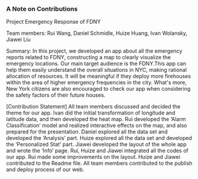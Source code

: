### A Note on Contributions

Project Emergency Response of FDNY

Team members: Rui Wang, Daniel Schmidle, Huize Huang, Ivan Wolansky, Jiawei Liu

Summary: In this project, we developed an app about all the emergency reports related to FDNY, constructing a map to clearly visualize the emergency locations. Our main target audience is the FDNY.This app can help them easily understand the overall situations in NYC, making rational allocation of resources. It will be meaningful if they deploy more firehouses within the area of higher emergency frequencies in the city. What's more, New York citizens are also encouraged to check our app when considering the safety factors of their
future houses.

[Contribution Statement] All team members discussed and decided the theme for our app. Ivan did the initial transformation of longitude and latitude data, and then developed the heat map. Rui developed the ‘Alarm Classification’ model and realized interactive effects on the map, and also prepared for the presentation. Daniel explored all the data set and developed the ‘Analysis’ part. Huize explored all the data set and developed the ‘Personalized Stat’ part. Jiawei developed the layout of the whole app and wrote the ‘Info’ page. Rui, Huize and Jiawei integrated all the codes of our app. Rui made some improvements on the layout. Huize and Jiawei contributed to the Readme file. All team members contributed to the publish and deploy process of our web.
